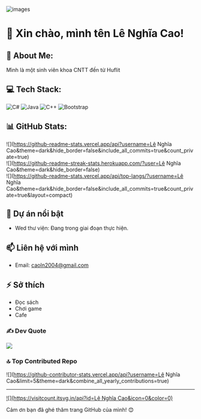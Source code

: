 ![images](https://github.com/user-attachments/assets/b5d9ef67-8843-4632-b093-0c952b66bdf6)
# 👋 Xin chào, mình tên Lê Nghĩa Cao!

## 💫 About Me:
Mình là một sinh viên khoa CNTT đến từ Huflit

## 💻 Tech Stack:
![C#](https://img.shields.io/badge/c%23-%23239120.svg?style=for-the-badge&logo=csharp&logoColor=white) ![Java](https://img.shields.io/badge/java-%23ED8B00.svg?style=for-the-badge&logo=openjdk&logoColor=white) ![C++](https://img.shields.io/badge/c++-%2300599C.svg?style=for-the-badge&logo=c%2B%2B&logoColor=white) ![Bootstrap](https://img.shields.io/badge/bootstrap-%238511FA.svg?style=for-the-badge&logo=bootstrap&logoColor=white)

## 📊 GitHub Stats:
![](https://github-readme-stats.vercel.app/api?username=Lê Nghĩa Cao&theme=dark&hide_border=false&include_all_commits=true&count_private=true)<br/>
![](https://github-readme-streak-stats.herokuapp.com/?user=Lê Nghĩa Cao&theme=dark&hide_border=false)<br/>
![](https://github-readme-stats.vercel.app/api/top-langs/?username=Lê Nghĩa Cao&theme=dark&hide_border=false&include_all_commits=true&count_private=true&layout=compact)

## 📂 Dự án nổi bật
- Wed thư viện: Đang trong giai đoạn thực hiện.

## 📫 Liên hệ với mình
- Email: caoln2004@gmail.com

## ⚡ Sở thích
- Đọc sách
- Chơi game
- Cafe
### ✍️ Dev Quote
![](https://quotes-github-readme.vercel.app/api?type=horizontal&theme=radical)

### 🔝 Top Contributed Repo
![](https://github-contributor-stats.vercel.app/api?username=Lê Nghĩa Cao&limit=5&theme=dark&combine_all_yearly_contributions=true)

---
[![](https://visitcount.itsvg.in/api?id=Lê Nghĩa Cao&icon=0&color=0)](https://visitcount.itsvg.in)

<!-- Proudly created with GPRM ( https://gprm.itsvg.in ) -->

Cảm ơn bạn đã ghé thăm trang GitHub của mình! 😊

